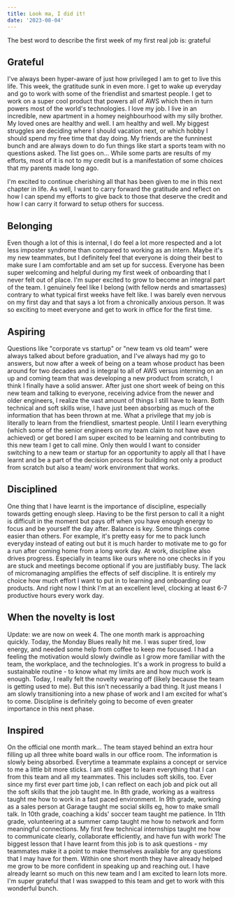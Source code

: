 ```yaml
---
title: Look ma, I did it!
date: '2023-08-04'
---
```



The best word to describe the first week of my first real job is: grateful


## Grateful
I've always been hyper-aware of just how privileged I am to get to live this life. This week, the gratitude sunk in even more. I get to wake up everyday and go to work with some of the friendlist and smartest people. I get to work on a super cool product that powers all of AWS which then in turn powers most of the world's technologies. I love my job. I live in an incredible, new apartment in a homey neighbourhood with my silly brother. My loved ones are healthy and well. I am healthy and well. My biggest struggles are deciding where I should vacation next, or which hobby I should spend my free time that day doing. My friends are the funninest bunch and are always down to do fun things like start a sports team with no questions asked. The list goes on... While some parts are results of my efforts, most of it is not to my credit but is a manifestation of some choices that my parents made long ago. 

I'm excited to continue cherishing all that has been given to me in this next chapter in life. As well, I want to carry forward the gratitude and reflect on how I can spend my efforts to give back to those that deserve the credit and how I can carry it forward to setup others for success. 

## Belonging
Even though a lot of this is internal, I do feel a lot more respected and a lot less imposter syndrome than compared to working as an intern. Maybe it's my new teammates, but I definitely feel that everyone is doing their best to make sure I am comfortable and am set up for success. Everyone has been super welcoming and helpful during my first week of onboarding that I never felt out of place. I'm super excited to grow to become an integral part of the team. I genuinely feel like I belong (with fellow nerds and smartasses) contrary to what typical first weeks have felt like. I was barely even nervous on my first day and that says a lot from a chronically anxious person. It was so exciting to meet everyone and get to work in office for the first time. 

## Aspiring
Questions like "corporate vs startup" or "new team vs old team" were always talked about before graduation, and I've always had my go to answers, but now after a week of being on a team whose product has been around for two decades and is integral to all of AWS versus interning on an up and coming team that was developing a new product from scratch, I think I finally have a solid answer. After just one short week of being on this new team and talking to everyone, receiving advice from the newer and older engineers, I realize the vast amount of things I still have to learn. Both technical and soft skills wise, I have just been absorbing as much of the information that has been thrown at me. What a privilege that my job is literally to learn from the friendliest, smartest people. Until I learn everything (which some of the senior engineers on my team claim to not have even achieved) or get bored I am super excited to be learning and contributing to this new team I get to call mine. Only then would I want to consider switching to a new team or startup for an opportunity to apply all that I have learnt and be a part of the decision process for building not only a product from scratch but also a team/ work environment that works. 

## Disciplined
One thing that I have learnt is the importance of discipline, especially towards getting enough sleep. Having to be the first person to call it a night is difficult in the moment but pays off when you have enough energy to focus and be yourself the day after. Balance is key. Some things come easier than others. For example, it's pretty easy for me to pack lunch everyday instead of eating out but it is much harder to motivate me to go for a run after coming home from a long work day. At work, discipline also drives progress. Especially in teams like ours where no one checks in if you are stuck and meetings become optional if you are justifiably busy. The lack of micromanaging amplifies the effects of self discipline. It is entirely my choice how much effort I want to put in to learning and onboarding our products. And right now I think I'm at an excellent level, clocking at least 6-7 productive hours every work day. 

## When the novelty is lost
Update: we are now on week 4. The one month mark is approaching quickly. Today, the Monday Blues really hit me. I was super tired, low energy, and needed some help from coffee to keep me focused. I had a feeling the motivation would slowly dwindle as I grow more familiar with the team, the workplace, and the technologies. It's a work in progress to build a sustainable routine - to know what my limits are and how much work is enough. Today, I really felt the novelty wearing off (likely because the team is getting used to me). But this isn't necessarily a bad thing. It just means I am slowly transitioning into a new phase of work and I am excited for what's to come. Discipline is definitely going to become of even greater importance in this next phase. 

## Inspired
On the official one month mark... The team stayed behind an extra hour filling up all three white board walls in our office room. The information is slowly being absorbed. Everytime a teammate explains a concept or service to me a little bit more sticks. I am still eager to learn everything that I can from this team and all my teammates. This includes soft skills, too. Ever since my first ever part time job, I can reflect on each job and pick out all the soft skills that the job taught me. In 8th grade, working as a waitress taught me how to work in a fast paced environment. In 9th grade, working as a sales person at Garage taught me social skills eg, how to make small talk. In 10th grade, coaching a kids' soccer team taught me patience. In 11th grade, volunteering at a summer camp taught me how to network and form meaningful connections. My first few technical internships taught me how to communicate clearly, collaborate efficiently, and have fun with work! The biggest lesson that I have learnt from this job is to ask questions - my teammates make it a point to make themselves available for any questions that I may have for them. Within one short month they have already helped me grow to be more confident in speaking up and reaching out. I have already learnt so much on this new team and I am excited to learn lots more. I'm super grateful that I was swapped to this team and get to work with this wonderful bunch.  